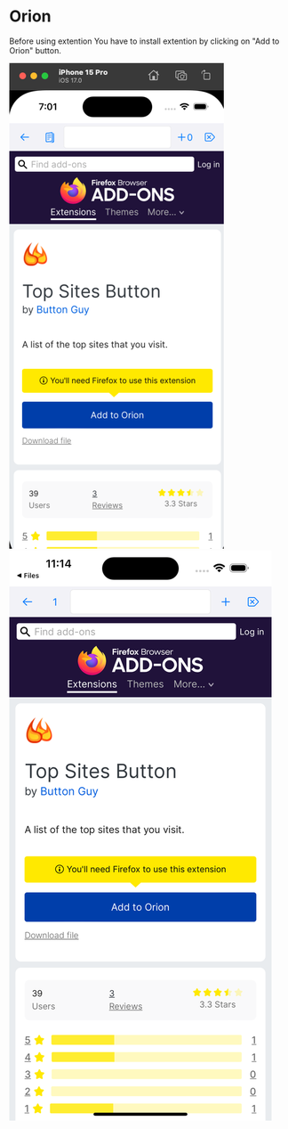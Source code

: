 # Orion

Before using extention You have to install extention by clicking on "Add to Orion" button.


![Screenshot 1](screentshot1.png)
![Screenshot 2](screentshot2.png)

